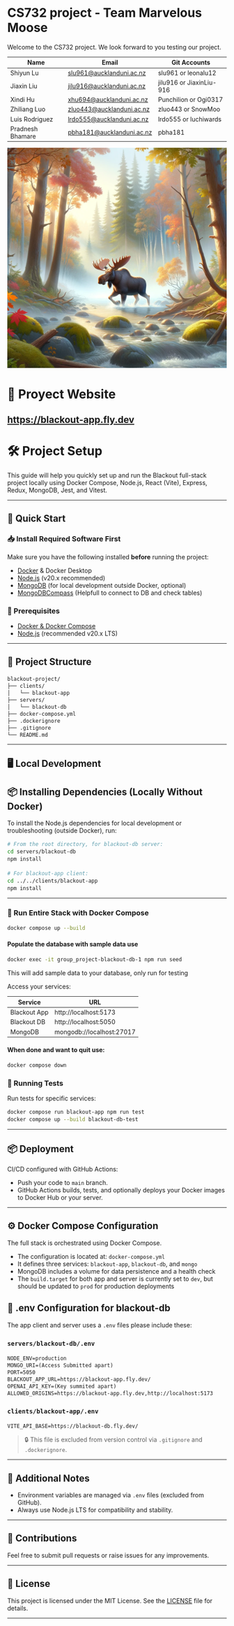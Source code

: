# CS732 project - Team Marvelous Moose

Welcome to the CS732 project. We look forward to you testing our project.

| Name              | Email                          | Git Accounts |
| ----------------- | ------------------------------ | ----------- |
| Shiyun Lu         | slu961@aucklanduni.ac.nz       | slu961 or leonalu12      |
| Jiaxin Liu        | jilu916@aucklanduni.ac.nz      | jilu916 or JiaxinLiu-916    |
| Xindi Hu          | xhu694@aucklanduni.ac.nz       | Punchilion  or Ogi0317    |
| Zhiliang Luo      | zluo443@aucklanduni.ac.nz      | zluo443 or SnowMoo     |
| Luis Rodriguez    | lrdo555@aucklanduni.ac.nz      | lrdo555 or luchiwards    |
| Pradnesh Bhamare  | pbha181@aucklanduni.ac.nz      | pbha181     |

![](./Marvelous%20Moose.webp)

# 💪 Proyect Website

## https://blackout-app.fly.dev


# 🛠️ Project Setup

This guide will help you quickly set up and run the Blackout full-stack project locally using Docker Compose, Node.js, React (Vite), Express, Redux, MongoDB, Jest, and Vitest.

---

## 🚀 Quick Start

### 📥 Install Required Software First

Make sure you have the following installed **before** running the project:

- [Docker](https://www.docker.com/products/docker-desktop) & Docker Desktop
- [Node.js](https://nodejs.org/en/download) (v20.x recommended)
- [MongoDB](https://www.mongodb.com/try/download/community) (for local development outside Docker, optional)
- [MongoDBCompass](https://www.mongodb.com/try/download/compass) (Helpfull to connect to DB and check tables)


### 📌 Prerequisites

- [Docker & Docker Compose](https://www.docker.com/products/docker-desktop)
- [Node.js](https://nodejs.org/) (recommended v20.x LTS)

---

## 🧩 Project Structure

```
blackout-project/
├── clients/
│   └── blackout-app
├── servers/
│   └── blackout-db
├── docker-compose.yml
├── .dockerignore
├── .gitignore
└── README.md
```

---

## 🖥️ Local Development

## 📦 Installing Dependencies (Locally Without Docker)

To install the Node.js dependencies for local development or troubleshooting (outside Docker), run:

```bash
# From the root directory, for blackout-db server:
cd servers/blackout-db
npm install

# For blackout-app client:
cd ../../clients/blackout-app
npm install
```

---

### 🐳 Run Entire Stack with Docker Compose

```bash
docker compose up --build 
```

#### Populate the database with sample data use
```bash
docker exec -it group_project-blackout-db-1 npm run seed
```
This will add sample data to your database, only run for testing

Access your services:

| Service        | URL                             |
|----------------|---------------------------------|
| Blackout App   | http://localhost:5173           |
| Blackout DB    | http://localhost:5050           |
| MongoDB        | mongodb://localhost:27017       |

#### When done and want to quit use:

```bash
docker compose down
```

### 🧪 Running Tests

Run tests for specific services:

```bash
docker compose run blackout-app npm run test
docker compose up --build blackout-db-test
```

---

## 📦 Deployment

CI/CD configured with GitHub Actions:

- Push your code to `main` branch.
- GitHub Actions builds, tests, and optionally deploys your Docker images to Docker Hub or your server.

---

## ⚙️ Docker Compose Configuration

The full stack is orchestrated using Docker Compose.

- The configuration is located at: `docker-compose.yml`
- It defines three services: `blackout-app`, `blackout-db`, and `mongo`
- MongoDB includes a volume for data persistence and a health check
- The `build.target` for both app and server is currently set to `dev`, but should be updated to `prod` for production deployments

## 📁 .env Configuration for blackout-db

The app client and server uses a `.env` files please include these:

### `servers/blackout-db/.env`
```env
NODE_ENV=production
MONGO_URI=(Access Submitted apart)
PORT=5050
BLACKOUT_APP_URL=https://blackout-app.fly.dev/
OPENAI_API_KEY=(Key summited apart)
ALLOWED_ORIGINS=https://blackout-app.fly.dev,http://localhost:5173
```

### `clients/blackout-app/.env`
```env
VITE_API_BASE=https://blackout-db.fly.dev/
```

> 🔒 This file is excluded from version control via `.gitignore` and `.dockerignore`.

---

## 📝 Additional Notes

- Environment variables are managed via `.env` files (excluded from GitHub).
- Always use Node.js LTS for compatibility and stability.

---

## 🚧 Contributions

Feel free to submit pull requests or raise issues for any improvements.

---

## 📜 License

This project is licensed under the MIT License. See the [LICENSE](LICENSE) file for details.

---

